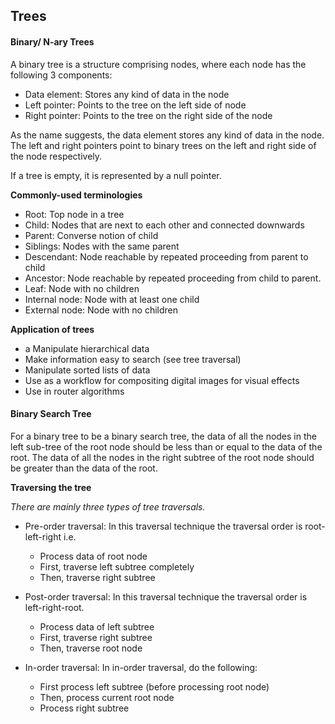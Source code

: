 ## Trees

#### Binary/ N-ary Trees

A binary tree is a structure comprising nodes, where each node has the following 3 components:

- Data element: Stores any kind of data in the node
- Left pointer: Points to the tree on the left side of node
- Right pointer: Points to the tree on the right side of the node

As the name suggests, the data element stores any kind of data in the node.
The left and right pointers point to binary trees on the left and right side of the node respectively.

If a tree is empty, it is represented by a null pointer.

**Commonly-used terminologies**

- Root: Top node in a tree
- Child: Nodes that are next to each other and connected downwards
- Parent: Converse notion of child
- Siblings: Nodes with the same parent
- Descendant: Node reachable by repeated proceeding from parent to child
- Ancestor: Node reachable by repeated proceeding from child to parent.
- Leaf: Node with no children
- Internal node: Node with at least one child
- External node: Node with no children

**Application of trees**
- a Manipulate hierarchical data
- Make information easy to search (see tree traversal)
- Manipulate sorted lists of data
- Use as a workflow for compositing digital images for visual effects
- Use in router algorithms

#### Binary Search Tree

For a binary tree to be a binary search tree, the data of all the nodes in the left sub-tree of the root node should be less than or equal to the data of the root. The data of all the nodes in the right subtree of the root node should be greater than the data of the root. 

**Traversing the tree**

*There are mainly three types of tree traversals.*

- Pre-order traversal: In this traversal technique the traversal order is root-left-right i.e.
    - Process data of root node
    - First, traverse left subtree completely
    - Then, traverse right subtree
    
- Post-order traversal: In this traversal technique the traversal order is left-right-root.
    - Process data of left subtree
    - First, traverse right subtree
    - Then, traverse root node

- In-order traversal: In in-order traversal, do the following:
    - First process left subtree (before processing root node)
    - Then, process current root node
    - Process right subtree





